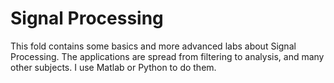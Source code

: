 # Signal Processing

This fold contains some basics and more advanced labs about Signal Processing. The applications are spread from filtering to analysis, and many other subjects. I use Matlab or Python to do them.
